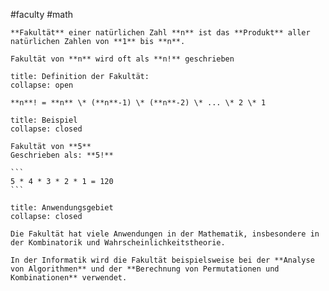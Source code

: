 #faculty #math

```ad-important
**Fakultät** einer natürlichen Zahl **n** ist das **Produkt** aller natürlichen Zahlen von **1** bis **n**.

Fakultät von **n** wird oft als **n!** geschrieben
```


````ad-info
title: Definition der Fakultät:
collapse: open

**n**! = **n** \* (**n**-1) \* (**n**-2) \* ... \* 2 \* 1
````


````ad-example
title: Beispiel
collapse: closed

Fakultät von **5**
Geschrieben als: **5!**

```
5 * 4 * 3 * 2 * 1 = 120
```

````


```ad-note
title: Anwendungsgebiet
collapse: closed

Die Fakultät hat viele Anwendungen in der Mathematik, insbesondere in der Kombinatorik und Wahrscheinlichkeitstheorie.

In der Informatik wird die Fakultät beispielsweise bei der **Analyse von Algorithmen** und der **Berechnung von Permutationen und Kombinationen** verwendet.

```
